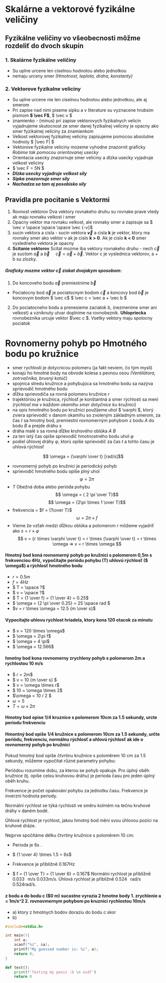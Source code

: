 # Skalárne a vektorové fyzikálne veličiny

## Fyzikálne veličiny vo všeobecnosti môžme rozdeliť do dvoch skupín

### 1. Skalárne fyzikálne veličiny

- Su uplne urcene len ciselnou hodnotou alebo jednotkou
- nemaju urceny smer _(Hmotnost, teplota, draha, konstanty)_

### 2. Vektorove fyzikalne veliciny

- Su uplne urcene nie len ciselnou hodnotou alebo jednotkou, ale aj smerom
- Pri zapise nad nimi piseme sipku a v literature su vyznacene hrubsim pismom **$ \vec F$**, $ \vec v $
- znamienko - (minus) pri zapise vektorovych fyzikalnych velicin vyjadrujeme skutocnost ze smer danej fyzikalnej veliciny je opacny ako smer fyzikalnej veliciny za znamienkom
- Velkost vektorovej fyzikalnej veliciny zapisujeme pomocou absolutne hodnoty $ |\vec F| $
- Vektorove fyzikalne veliciny mozeme vyhodne znazornit graficky _Robime tak pomocou orientovanej usecky_
- Orientacia usecky znazornuje smer veliciny a dlzka usecky vyjadruje velkost veliciny
- $ \vec F = 5N $
- **_Dlzka usecky vyjadruje velkost sily_**
- **_Sipka znazornuje smer sily_**
- **_Nachadza sa tam aj posobisko sily_**

## Pravidla pre pocitanie s Vektormi

1. Rovnost vektorov Dva vektory rovnakeho druhu su rovnake prave vtedy ak maju rovnaku velkost i smer
2. Opacny vektor ma rovnaku velkost, ale rovnaky smer a zapisuje sa $ \vec v \space \space \space \vec {-v}$
3. sucin vektora a cisla - sucin vektora **$\vec v$** a cisla **k** je vektor, ktory ma rovnaky smer ako vektor v ak je cislo **k > 0**. Ak je cislo **k < 0** smer vysledneho vektora je opacny
4. **Scitanie vektorov** Scitat mozme iba vektory rovnakeho druhu - nech $\vec c$ je suctom $\vec a$ a $\vec b$ $\ \ \ \ \vec c = \vec a +\vec b$. Vektor c je vyslednica vektorov, a + b su zlozky.

##### Graficky mozme vektor $\vec c$ ziskat dvojakym sposobom:

1. Do koncoveho bodu $\vec a$ premiestnime $\vec b$

- Pociatocny bod $\vec a$ je pociatocnym bodom $\vec c$ a koncovy bod $\vec b$ je koncovym bodom $ \vec c$
$ \vec c = \vec a + \vec b $

2. Do pociatocneho bodu a prenesieme zaciatok b, (nezmenime smer ani velkost) a vzniknuty utvar doplnime na rovnobeznik. **Uhlopriecka** rovnobeznika urcuje vektor $\vec c $. Vsetky vektory maju spolocny pociatok

# Rovnomerny pohyb po Hmotného bodu po kružnice

- smer rychlosti je dotycnicou polomeru (ja fakt neviem, čo tým myslí)
- konajú ho hmotné body na obvode kolesa s pevnou osou _(Ventilátora, zotrvačníka, brusný kotúč)_
- spojnica stredu kružnice a pohybujúca sa hmotného bodu sa nazýva sprievodič hmotného bodu
- dĺžka sprievodiča sa rovná polomeru kružnice $r$
- trajektóriou je kružnica, rýchlosť je konštantná a smer rýchlosti sa mení _(rýchlosť ma v každom okamihu smer dotyčnice ku kružnici)_
- na opis hmotného bodu po kružnici použijeme uhol $ \varphi $, ktorý zviera sprievodič v danom okamihu so zvoleným základným smerom, za čas $t$ sa hmotný bod, premiestni rovnomerným pohybom z bodu $A$ do bodu $B$ a prejde dráhu $s$
- dráha malé $s$ sa rovná dĺžke kruhového oblúka $A$ $B$
- za ten istý čas opíše sprievodič hmotnostného bodu uhol $\varphi$
- podiel úhlovej dráhy $\varphi$, ktorú opíše sprievodič za čas $t$ a tohto času je uhlová rýchlosť

$$ \omega = {\varphi \over t} [rad/s]$$
- rovnomerný pohyb po kružnici je periodický pohyb
- sprievodič hmotného bodu opíše plný uhol
$$ \varphi = 2\pi$$
- $T$ Obežná doba alebo perióda pohybu
$$ \omega = { 2 \pi \over T}$$
$$ \omega = {2\pi \times 1 \over T}$$
- frekvencia = $f = {1\over T}$
$$ \omega = 2\pi \times f$$
- Vieme že vzťah medzi dĺžkou oblúka a polomerom $r$ môžeme vyjadriť ako $s = r \times \varphi$
$$ v = {r \times \varphi \over t} = r \times {\varphi \over t} = r \times \omega => v = r \times \omega $$

#### Hmotný bod koná rovnomerný pohyb po kružnici s polomerom 0,5m s frekvenciou 4Hz, vypočítajte periódu pohybu (T) uhlovú rýchlosť ($ \omega$) a rýchlosť hmotného bodu
- $r = 0.5m$
- $f = 4Hz$
- $ T = \space ?$
- $ v = \space ?$
- $ T = {1 \over f} = {1 \over 4} = 0.25$
- $ \omega = {2 \pi \over 0.25} = 25 \space rad $
- $v = r \times \omega = 12.5 {m \over s}$

#### Vypocitajte uhlovu rychlost hriadela, ktory kona 120 otacok za minutu 
- $ v = 120 \times \omega$
- $ \omega = 2\pi f$
- $ \omega = 4 \pi$
- $ \omega = 12.566$

#### hmotny bod kona rovnomerny zrychleny pohyb s polomerom 2m a rychlostou 10 m/s
- $ r = 2m$
- $ v = 10 {m \over s} $
- $ v = \omega \times r$
- $ 10 = \omega \times 2$
- $\omega = 10 / 2 $
- $\omega = 5$
- $T = \omega \times 2 \pi$

#### Hmotny bod opise 1/4 kruznice s polomerom 10cm za 1.5 sekundy, urcte periodu frekvenciu
#### Hmontný bod opíše 1/4 kružnice s polomerom 10cm za 1.5 sekundy, určte periódu, frekvenciu, normálnu rýchlosť a uhlovú rýchlosť ak ide o rovnomerný pohyb po kružnici


Pokud hmotný bod opíše čtvrtinu kružnice s poloměrem 10 cm za 1.5 sekundy, můžeme vypočítat různé parametry pohybu:

Periódou rozumíme dobu, za kterou se pohyb opakuje. Pro úplný oběh kružnice (tj. opíše celou kruhovou dráhu) je perioda času pro jeden úplný oběh kruhu.

Frekvence je počet opakování pohybu za jednotku času. Frekvence je inverzní hodnota periody.

Normální rychlost se týká rychlosti ve směru kolmém na tečnu kruhové dráhy v daném bodě.

Úhlová rychlost je rychlost, jakou hmotný bod mění svou úhlovou pozici na kruhové dráze.

Nejprve spočítáme délku čtvrtiny kružnice s poloměrem 10 cm:


- Perioda je 6s .
- $ {1 \over 4} \times 1.5 = 6s$

- Frekvence je přibližně 0.167Hz
- $ f = {1 \over T} = {1 \over 6} = 0.167$
Normální rychlost je přibližně 
0.033
 
m/s
0.033m/s.
Úhlová rychlost je přibližně 
0.524
 
rad/s
0.524rad/s.

#### z bodu a do bodu c ($0 m) sucastne vyrazia 2 hmotne body  1. zrychlenie a = 1m/s^2    2. rovnovmernym pohybom po kruznici rychlostou 10m/s 
- a) ktory z hmotnych bodov doraziu do bodu c skor
- b) 





```c 
#include<stdio.h>

int main(){
    int a;
    scanf("%i", &a);
    printf("My guessed number is: %i", a);
    return 0;
}
```
```py
def test():
    print(f'Testing my penis :D \n asdf')
    return 0
```